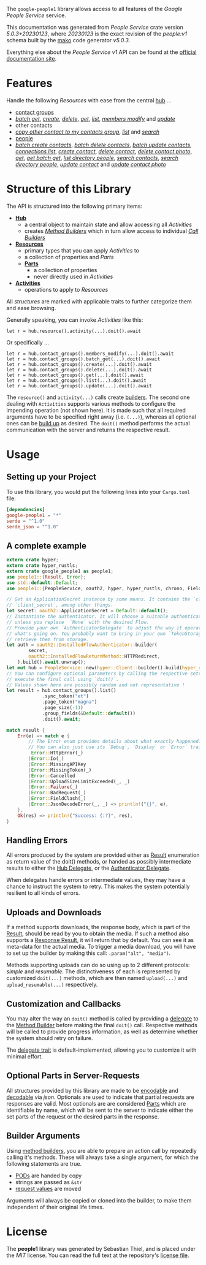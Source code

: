 <!---
DO NOT EDIT !
This file was generated automatically from 'src/generator/templates/api/README.md.mako'
DO NOT EDIT !
-->
The `google-people1` library allows access to all features of the *Google People Service* service.

This documentation was generated from *People Service* crate version *5.0.3+20230123*, where *20230123* is the exact revision of the *people:v1* schema built by the [mako](http://www.makotemplates.org/) code generator *v5.0.3*.

Everything else about the *People Service* *v1* API can be found at the
[official documentation site](https://developers.google.com/people/).
# Features

Handle the following *Resources* with ease from the central [hub](https://docs.rs/google-people1/5.0.3+20230123/google_people1/PeopleService) ...

* [contact groups](https://docs.rs/google-people1/5.0.3+20230123/google_people1/api::ContactGroup)
 * [*batch get*](https://docs.rs/google-people1/5.0.3+20230123/google_people1/api::ContactGroupBatchGetCall), [*create*](https://docs.rs/google-people1/5.0.3+20230123/google_people1/api::ContactGroupCreateCall), [*delete*](https://docs.rs/google-people1/5.0.3+20230123/google_people1/api::ContactGroupDeleteCall), [*get*](https://docs.rs/google-people1/5.0.3+20230123/google_people1/api::ContactGroupGetCall), [*list*](https://docs.rs/google-people1/5.0.3+20230123/google_people1/api::ContactGroupListCall), [*members modify*](https://docs.rs/google-people1/5.0.3+20230123/google_people1/api::ContactGroupMemberModifyCall) and [*update*](https://docs.rs/google-people1/5.0.3+20230123/google_people1/api::ContactGroupUpdateCall)
* other contacts
 * [*copy other contact to my contacts group*](https://docs.rs/google-people1/5.0.3+20230123/google_people1/api::OtherContactCopyOtherContactToMyContactsGroupCall), [*list*](https://docs.rs/google-people1/5.0.3+20230123/google_people1/api::OtherContactListCall) and [*search*](https://docs.rs/google-people1/5.0.3+20230123/google_people1/api::OtherContactSearchCall)
* [people](https://docs.rs/google-people1/5.0.3+20230123/google_people1/api::Person)
 * [*batch create contacts*](https://docs.rs/google-people1/5.0.3+20230123/google_people1/api::PersonBatchCreateContactCall), [*batch delete contacts*](https://docs.rs/google-people1/5.0.3+20230123/google_people1/api::PersonBatchDeleteContactCall), [*batch update contacts*](https://docs.rs/google-people1/5.0.3+20230123/google_people1/api::PersonBatchUpdateContactCall), [*connections list*](https://docs.rs/google-people1/5.0.3+20230123/google_people1/api::PersonConnectionListCall), [*create contact*](https://docs.rs/google-people1/5.0.3+20230123/google_people1/api::PersonCreateContactCall), [*delete contact*](https://docs.rs/google-people1/5.0.3+20230123/google_people1/api::PersonDeleteContactCall), [*delete contact photo*](https://docs.rs/google-people1/5.0.3+20230123/google_people1/api::PersonDeleteContactPhotoCall), [*get*](https://docs.rs/google-people1/5.0.3+20230123/google_people1/api::PersonGetCall), [*get batch get*](https://docs.rs/google-people1/5.0.3+20230123/google_people1/api::PersonGetBatchGetCall), [*list directory people*](https://docs.rs/google-people1/5.0.3+20230123/google_people1/api::PersonListDirectoryPersonCall), [*search contacts*](https://docs.rs/google-people1/5.0.3+20230123/google_people1/api::PersonSearchContactCall), [*search directory people*](https://docs.rs/google-people1/5.0.3+20230123/google_people1/api::PersonSearchDirectoryPersonCall), [*update contact*](https://docs.rs/google-people1/5.0.3+20230123/google_people1/api::PersonUpdateContactCall) and [*update contact photo*](https://docs.rs/google-people1/5.0.3+20230123/google_people1/api::PersonUpdateContactPhotoCall)




# Structure of this Library

The API is structured into the following primary items:

* **[Hub](https://docs.rs/google-people1/5.0.3+20230123/google_people1/PeopleService)**
    * a central object to maintain state and allow accessing all *Activities*
    * creates [*Method Builders*](https://docs.rs/google-people1/5.0.3+20230123/google_people1/client::MethodsBuilder) which in turn
      allow access to individual [*Call Builders*](https://docs.rs/google-people1/5.0.3+20230123/google_people1/client::CallBuilder)
* **[Resources](https://docs.rs/google-people1/5.0.3+20230123/google_people1/client::Resource)**
    * primary types that you can apply *Activities* to
    * a collection of properties and *Parts*
    * **[Parts](https://docs.rs/google-people1/5.0.3+20230123/google_people1/client::Part)**
        * a collection of properties
        * never directly used in *Activities*
* **[Activities](https://docs.rs/google-people1/5.0.3+20230123/google_people1/client::CallBuilder)**
    * operations to apply to *Resources*

All *structures* are marked with applicable traits to further categorize them and ease browsing.

Generally speaking, you can invoke *Activities* like this:

```Rust,ignore
let r = hub.resource().activity(...).doit().await
```

Or specifically ...

```ignore
let r = hub.contact_groups().members_modify(...).doit().await
let r = hub.contact_groups().batch_get(...).doit().await
let r = hub.contact_groups().create(...).doit().await
let r = hub.contact_groups().delete(...).doit().await
let r = hub.contact_groups().get(...).doit().await
let r = hub.contact_groups().list(...).doit().await
let r = hub.contact_groups().update(...).doit().await
```

The `resource()` and `activity(...)` calls create [builders][builder-pattern]. The second one dealing with `Activities`
supports various methods to configure the impending operation (not shown here). It is made such that all required arguments have to be
specified right away (i.e. `(...)`), whereas all optional ones can be [build up][builder-pattern] as desired.
The `doit()` method performs the actual communication with the server and returns the respective result.

# Usage

## Setting up your Project

To use this library, you would put the following lines into your `Cargo.toml` file:

```toml
[dependencies]
google-people1 = "*"
serde = "^1.0"
serde_json = "^1.0"
```

## A complete example

```Rust
extern crate hyper;
extern crate hyper_rustls;
extern crate google_people1 as people1;
use people1::{Result, Error};
use std::default::Default;
use people1::{PeopleService, oauth2, hyper, hyper_rustls, chrono, FieldMask};

// Get an ApplicationSecret instance by some means. It contains the `client_id` and
// `client_secret`, among other things.
let secret: oauth2::ApplicationSecret = Default::default();
// Instantiate the authenticator. It will choose a suitable authentication flow for you,
// unless you replace  `None` with the desired Flow.
// Provide your own `AuthenticatorDelegate` to adjust the way it operates and get feedback about
// what's going on. You probably want to bring in your own `TokenStorage` to persist tokens and
// retrieve them from storage.
let auth = oauth2::InstalledFlowAuthenticator::builder(
        secret,
        oauth2::InstalledFlowReturnMethod::HTTPRedirect,
    ).build().await.unwrap();
let mut hub = PeopleService::new(hyper::Client::builder().build(hyper_rustls::HttpsConnectorBuilder::new().with_native_roots().https_or_http().enable_http1().build()), auth);
// You can configure optional parameters by calling the respective setters at will, and
// execute the final call using `doit()`.
// Values shown here are possibly random and not representative !
let result = hub.contact_groups().list()
             .sync_token("et")
             .page_token("magna")
             .page_size(-11)
             .group_fields(&Default::default())
             .doit().await;

match result {
    Err(e) => match e {
        // The Error enum provides details about what exactly happened.
        // You can also just use its `Debug`, `Display` or `Error` traits
         Error::HttpError(_)
        |Error::Io(_)
        |Error::MissingAPIKey
        |Error::MissingToken(_)
        |Error::Cancelled
        |Error::UploadSizeLimitExceeded(_, _)
        |Error::Failure(_)
        |Error::BadRequest(_)
        |Error::FieldClash(_)
        |Error::JsonDecodeError(_, _) => println!("{}", e),
    },
    Ok(res) => println!("Success: {:?}", res),
}

```
## Handling Errors

All errors produced by the system are provided either as [Result](https://docs.rs/google-people1/5.0.3+20230123/google_people1/client::Result) enumeration as return value of
the doit() methods, or handed as possibly intermediate results to either the
[Hub Delegate](https://docs.rs/google-people1/5.0.3+20230123/google_people1/client::Delegate), or the [Authenticator Delegate](https://docs.rs/yup-oauth2/*/yup_oauth2/trait.AuthenticatorDelegate.html).

When delegates handle errors or intermediate values, they may have a chance to instruct the system to retry. This
makes the system potentially resilient to all kinds of errors.

## Uploads and Downloads
If a method supports downloads, the response body, which is part of the [Result](https://docs.rs/google-people1/5.0.3+20230123/google_people1/client::Result), should be
read by you to obtain the media.
If such a method also supports a [Response Result](https://docs.rs/google-people1/5.0.3+20230123/google_people1/client::ResponseResult), it will return that by default.
You can see it as meta-data for the actual media. To trigger a media download, you will have to set up the builder by making
this call: `.param("alt", "media")`.

Methods supporting uploads can do so using up to 2 different protocols:
*simple* and *resumable*. The distinctiveness of each is represented by customized
`doit(...)` methods, which are then named `upload(...)` and `upload_resumable(...)` respectively.

## Customization and Callbacks

You may alter the way an `doit()` method is called by providing a [delegate](https://docs.rs/google-people1/5.0.3+20230123/google_people1/client::Delegate) to the
[Method Builder](https://docs.rs/google-people1/5.0.3+20230123/google_people1/client::CallBuilder) before making the final `doit()` call.
Respective methods will be called to provide progress information, as well as determine whether the system should
retry on failure.

The [delegate trait](https://docs.rs/google-people1/5.0.3+20230123/google_people1/client::Delegate) is default-implemented, allowing you to customize it with minimal effort.

## Optional Parts in Server-Requests

All structures provided by this library are made to be [encodable](https://docs.rs/google-people1/5.0.3+20230123/google_people1/client::RequestValue) and
[decodable](https://docs.rs/google-people1/5.0.3+20230123/google_people1/client::ResponseResult) via *json*. Optionals are used to indicate that partial requests are responses
are valid.
Most optionals are are considered [Parts](https://docs.rs/google-people1/5.0.3+20230123/google_people1/client::Part) which are identifiable by name, which will be sent to
the server to indicate either the set parts of the request or the desired parts in the response.

## Builder Arguments

Using [method builders](https://docs.rs/google-people1/5.0.3+20230123/google_people1/client::CallBuilder), you are able to prepare an action call by repeatedly calling it's methods.
These will always take a single argument, for which the following statements are true.

* [PODs][wiki-pod] are handed by copy
* strings are passed as `&str`
* [request values](https://docs.rs/google-people1/5.0.3+20230123/google_people1/client::RequestValue) are moved

Arguments will always be copied or cloned into the builder, to make them independent of their original life times.

[wiki-pod]: http://en.wikipedia.org/wiki/Plain_old_data_structure
[builder-pattern]: http://en.wikipedia.org/wiki/Builder_pattern
[google-go-api]: https://github.com/google/google-api-go-client

# License
The **people1** library was generated by Sebastian Thiel, and is placed
under the *MIT* license.
You can read the full text at the repository's [license file][repo-license].

[repo-license]: https://github.com/Byron/google-apis-rsblob/main/LICENSE.md

